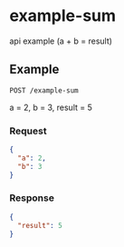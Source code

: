 # example-sum

api example (a + b = result)

## Example

`POST /example-sum`

a = 2, b = 3, result = 5

### Request

```json
{
  "a": 2,
  "b": 3
}
```

### Response

```json
{
  "result": 5
}
```
